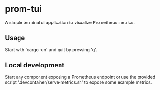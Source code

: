 # prom-tui

A simple terminal ui application to visualize Prometheus metrics.

## Usage

Start with 'cargo run' and quit by pressing 'q'.

## Local development

Start any component exposing a Prometheus endpoint or use the provided script '.devcontainer/serve-metrics.sh' to expose some example metrics.

